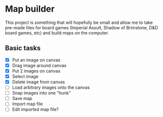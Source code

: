 # Map builder

This project is something that will hopefully be small and allow me to
take pre-made tiles for board games (Imperial Assult, Shadow of
Brimstone, D&D board games, etc) and build maps on the computer.

## Basic tasks
* [x] Put an image on canvas
* [x] Drag image around canvas
* [x] Put 2 images on canvas
* [x] Select image
* [x] Delete image from canvas
* [ ] Load arbitrary images onto the canvas
* [ ] Snap images into one "hunk"
* [ ] Save map
* [ ] Import map file
* [ ] Edit imported map file?
